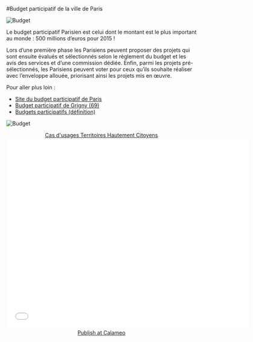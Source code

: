 #Budget participatif de la ville de Paris

![Budget](http://www.territoires-hautement-citoyens.fr/wp-content/uploads/2015/02/Budget-Participatif-Paris.png)

Le budget participatif Parisien est celui dont le montant est le plus important au monde : 500 millions d’euros pour 2015 !

Lors d’une première phase les Parisiens peuvent proposer des projets qui sont ensuite évalués et sélectionnés selon le règlement du budget et les avis des services et d’une commission dédiée. Enfin, parmi les projets pré-sélectionnés, les Parisiens peuvent voter pour ceux qu’ils souhaite réaliser avec l’enveloppe allouée, priorisant ainsi les projets mis en œuvre.

Pour aller plus loin :

* [Site du budget participatif de Paris](https://budgetparticipatif.paris.fr/bp/)
* [Budget participatif de Grigny (69)](http://www.territoires-hautement-citoyens.fr/budget-participatif-de-grigny/)
* [Budgets participatifs (définition)](http://www.territoires-hautement-citoyens.fr/budgets-participatifs/)

![Budget](https://framapic.org/1XNnSEgVSqz9/hoabRqed)

<div style="text-align:center;"><div style="margin:8px 0px 4px;"><a href="http://www.calameo.com/books/0005746786d59bea5e0b6" target="_blank">Cas d'usages Territoires Hautement Citoyens</a></div><iframe src="//v.calameo.com/?bkcode=0005746786d59bea5e0b6" width="640" height="500" frameborder="0" scrolling="no" allowtransparency allowfullscreen style="margin:0 auto;"></iframe><div style="margin:4px 0px 8px;"><a href="http://www.calameo.com/">Publish at Calameo</a></div></div>

